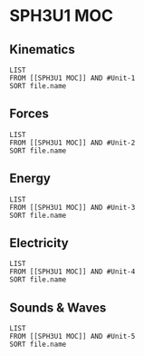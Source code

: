 # SPH3U1 MOC
## Kinematics
```dataview
LIST
FROM [[SPH3U1 MOC]] AND #Unit-1
SORT file.name
```
## Forces
```dataview
LIST
FROM [[SPH3U1 MOC]] AND #Unit-2
SORT file.name
```
## Energy
```dataview
LIST
FROM [[SPH3U1 MOC]] AND #Unit-3
SORT file.name
```

## Electricity
```dataview
LIST
FROM [[SPH3U1 MOC]] AND #Unit-4
SORT file.name
```

## Sounds & Waves
```dataview
LIST
FROM [[SPH3U1 MOC]] AND #Unit-5
SORT file.name
```
